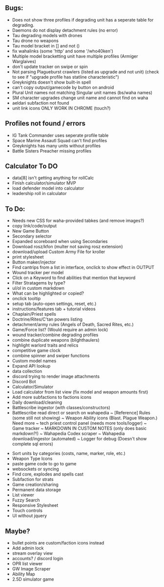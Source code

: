 ## Bugs:
- Does not show three profiles if degrading unit has a seperate table for degrading.
- Daemons do not display detachment rules (no error)
- Tau degrading models with drones
- Tau drone no weapons
- Tau model bracket in [] and not ()
- fix wahalinks (some 'http' and some '/who40ken')
- Multiple model bracketting unit have multiple profiles (Armiger Warglaives)
- don't update tracker on swipe or spin
- Not parsing Plagueburst crawlers (listed as upgrade and not unit) (check to see if "upgrade profile has statline characteristic")
- Greyknights doesn't show built-in spell
- can't copy output/gamecode by button on android
- Plural Unit names not matching Singular unit names (bs/waha names)
- SM character upgrades change unit name and cannot find on waha
- aeldari subfaction not found
- unit link icons ONLY WORK IN CHROME (touch?)


## Profiles not found / errors
- IG Tank Commander uses seperate profile table
- Space Marine Assautl Squad can't find profiles
- Greyknights has many units without profiles
- Battle Sisters Preacher missing profiles

## Calculator To DO

- data[8] isn't getting anything for rollCalc
- Finish calculator/simulator MVP
- load defender model into calculator
- leadership roll in calculator

## To Do:

- Needs new CSS for waha-provided tabkes (and remove images?)
- copy link/code/output
- New Game Button
- Secondary selector
- Expanded scoreboard when using Secondaries
- Download rosz/kfon (multer not saving rosz extension)
- download/upload Custom Army File for kroller
- print stylesheet
- Button maker/injector
- Find cantrips from a list in interface, onclick to show effect in OUTPUT
- Wound tracker per model
- Click on a Keyword to find abilities that mention that keyword
- Filter Stratagems by type?
- ul/ol in custom markdown
- What can be highlighted or copied?
- onclick tooltip
- setup tab (auto-open settings, reset, etc.)
- instructions/features tab + tutorial videos
- Chaplain/Priest spells
- Doctrine/Rites/C'tan powers listing
- detachment/army rules (Angels of Death, Sacred Rites, etc.)
- Game/Force list? (Would require an admin lock)
- wound tracker/combine degrading profiles
- combine duplicate weapons (blighthaulers)
- highlight warlord traits and relics
- competitive game clock
- combine spinner and swiper functions
- Custom model names
- Expand API lookup
- data collection
- discord trying to render image attachments
- Discord Bot
- Calculator/Simulator
- Load calculator from list view (fix model and weapon amounts first)
- Add more subfactions to factions icons
- Daily download/cleaning
- Battlescribe ingestor (with classes/constructors)
- Battlescribe read direct or search on wahapedia
~ [Reference] Rules (some still not showing)
~ Weapon Ability icons (Blast. Plague Weapon.) Need more
~ tech priest control panel (needs more tools/logger)
~ Game tracker
~ MARKDOWN IN CUSTOM NOTES (only does basic markdown?!)
~ Wahapedia Codex scraper
~ Wahapedia download/ingestor (automated)
~ Logger for debug (Doesn't show complete sql errors)
* Sort units by categories (costs, name, marker, role, etc.)
* Weapon Type Icons
* paste game code to go to game
* websockets or syncing
* Find core, explodes and spells cast
* Subfaction for strats
* Game creation/sharing
* Permanent data storage
* List viewer
* Fuzzy Search
* Responsive Stylesheet
* Touch controls
* UI without jquery

## Maybe?
- bullet points are custom/faction icons instead
- Add admin lock
- stream overlay view
- accounts? / discord login
- OPR list viewer
- GW Image Scraper
- Ability Map
- 2.5D simulator game
